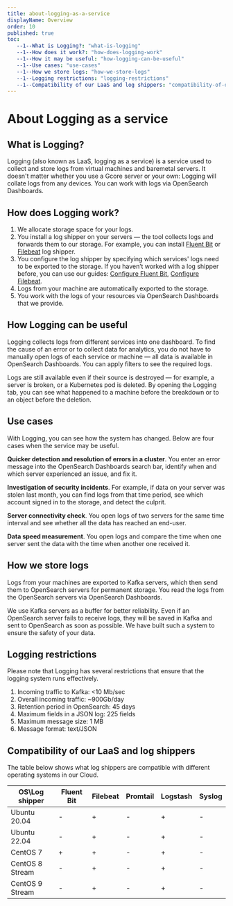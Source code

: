 ```yaml
---
title: about-logging-as-a-service
displayName: Overview
order: 10
published: true
toc:
   --1--What is Logging?: "what-is-logging"
   --1--How does it work?: "how-does-logging-work"
   --1--How it may be useful: "how-logging-can-be-useful"
   --1--Use cases: "use-cases"
   --1--How we store logs: "how-we-store-logs"
   --1--Logging restrictions: "logging-restrictions"
   --1--Compatibility of our LaaS and log shippers: "compatibility-of-our-laas-and-log-shippers"
---
```

# About Logging as a service

## What is Logging?  

Logging (also known as LaaS, logging as a service) is a service used to collect and store logs from virtual machines and baremetal servers. It doesn't matter whether you use a Gcore server or your own: Logging will collate logs from any devices. You can work with logs via OpenSearch Dashboards.

## How does Logging work? 

1. We allocate storage space for your logs.  
2. You install a log shipper on your servers — the tool collects logs and forwards them to our storage. For example, you can install <a href="https://docs.fluentbit.io/manual/installation/getting-started-with-fluent-bit" target="_blank">Fluent Bit</a> or <a href="https://www.elastic.co/beats/filebeat" target="_blank">Filebeat</a> log shipper.
3. You configure the log shipper by specifying which services' logs need to be exported to the storage. If you haven’t worked with a log shipper before, you can use our guides: <a href="https://gcore.com/docs/cloud/laas/install-a-log-shipper/install-and-configure-fluent-bit" target="_blank">Configure Fluent Bit</a>, <a href="https://gcore.com/docs/cloud/laas/install-a-log-shipper/install-and-configure-filebeat" target="_blank">Configure Filebeat</a>. 
4. Logs from your machine are automatically exported to the storage.  
5. You work with the logs of your resources via OpenSearch Dashboards that we provide. 

## How Logging can be useful 

Logging collects logs from different services into one dashboard. To find the cause of an error or to collect data for analytics, you do not have to manually open logs of each service or machine — all data is available in OpenSearch Dashboards. You can apply filters to see the required logs.  

Logs are still available even if their source is destroyed — for example, a server is broken, or a Kubernetes pod is deleted. By opening the Logging tab, you can see what happened to a machine before the breakdown or to an object before the deletion.  

## Use cases  

With Logging, you can see how the system has changed. Below are four cases when the service may be useful.  

**Quicker detection and resolution of errors in a cluster**. You enter an error message into the OpenSearch Dashboards search bar, identify when and which server experienced an issue, and fix it.  

**Investigation of security incidents**. For example, if data on your server was stolen last month, you can find logs from that time period, see which account signed in to the storage, and detect the culprit.  

**Server connectivity check**. You open logs of two servers for the same time interval and see whether all the data has reached an end-user.  

**Data speed measurement**. You open logs and compare the time when one server sent the data with the time when another one received it.  

## How we store logs  

Logs from your machines are exported to Kafka servers, which then send them to OpenSearch servers for permanent storage. You read the logs from the OpenSearch servers via OpenSearch Dashboards.

We use Kafka servers as a buffer for better reliability. Even if an OpenSearch server fails to receive logs, they will be saved in Kafka and sent to OpenSearch as soon as possible. We have built such a system to ensure the safety of your data. 

## Logging restrictions

Please note that Logging has several restrictions that ensure that the logging system runs effectively.  

1. Incoming traffic to Kafka: <10 Mb/sec
2. Overall incoming traffic: ~900Gb/day
3. Retention period in OpenSearch: 45 days
4. Maximum fields in a JSON log: 225 fields 
5. Maximum message size: 1 MB
6. Message format: text/JSON

## Compatibility of our LaaS and log shippers

The table below shows what log shippers are compatible with different operating systems in our Cloud. 

|   OS\Log shipper | Fluent Bit | Filebeat | Promtail | Logstash | Syslog |
|------------------|------------|----------|----------|----------|--------|
| Ubuntu 20.04     |  -         |  +       |  -       |  +       |  -     |
| Ubuntu 22.04     |  -         |  +       |  -       |  +       |  -     |
| CentOS 7         |  +         |  +       |  -       |  +       |  -     |
| CentOS 8 Stream  |  -         |  +       |  -       |  +       |  -     |
| CentOS 9 Stream  | -          | +        | -        | +        | -      |
